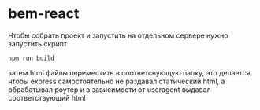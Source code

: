# bem-react

Чтобы собрать проект и запустить на отдельном сервере нужно запустить скрипт
```
npm run build
```
затем html файлы переместить в соответсвующую папку, это делается, чтобы express самостоятельно не раздавал статический html, а обрабатывал роутер и в зависимости от useragent выдавал соответствующий html
